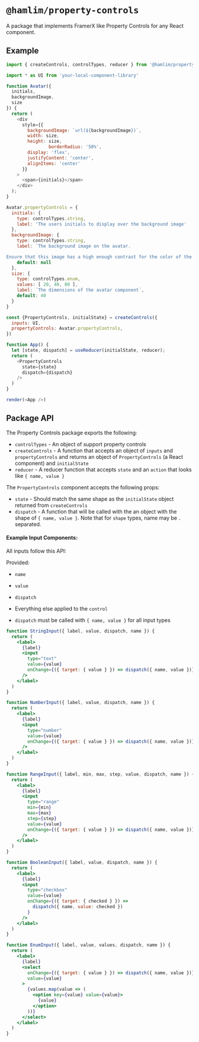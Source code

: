 # `@hamlim/property-controls`

A package that implements FramerX like Property Controls for any React component.

## Example

```js
import { createControls, controlTypes, reducer } from '@hamlim/property-controls'

import * as UI from 'your-local-component-library'

function Avatar({
  initials,
  backgroundImage,
  size
}) {
  return (
    <div
      style={{
        backgroundImage: `url(${backgroundImage})`,
        width: size,
        height: size,
				borderRadius: '50%',
        display: 'flex',
        justifyContent: 'center',
        alignItems: 'center'
      }}
    >
      <span>{initials}</span>
    </div>
  );
}

Avatar.propertyControls = {
  initials: {
    type: controlTypes.string,
    label: 'The users initials to display over the background image'
  },
  backgroundImage: {
    type: controlTypes.string,
    label: `The background image on the avatar.

Ensure that this image has a high enough contrast for the color of the initials provided.`
    default: null
  },
  size: {
    type: controlTypes.enum,
    values: [ 20, 40, 80 ],
    label: `The dimensions of the avatar component`,
    default: 40
  }
}

const {PropertyControls, initialState} = createControls({
  inputs: UI,
  propertyControls: Avatar.propertyControls,
})

function App() {
  let [state, dispatch] = useReducer(initialState, reducer);
  return (
    <PropertyControls
      state={state}
      dispatch={dispatch}
    />
  )
}

render(<App />)
```

## Package API

The Property Controls package exports the following:

- `controlTypes` - An object of support property controls
- `createControls` - A function that accepts an object of `inputs` and `propertyControls` and returns an object of `PropertyControls` (a React component) and `initialState`
- `reducer` - A reducer function that accepts `state` and an `action` that looks like `{ name, value }`

The `PropertyControls` component accepts the following props:

- `state` - Should match the same shape as the `initialState` object returned from `createControls`
- `dispatch` - A function that will be called with the an object with the shape of `{ name, value }`. Note that for `shape` types, name may be `.` separated.

#### Example Input Components:

All inputs follow this API:

Provided:

- `name`
- `value`
- `dispatch`
- Everything else applied to the `control`

- `dispatch` must be called with `{ name, value }` for all input types

```jsx
function StringInput({ label, value, dispatch, name }) {
  return (
    <label>
      {label}
      <input
        type="text"
        value={value}
        onChange={({ target: { value } }) => dispatch({ name, value })}
      />
    </label>
  )
}

function NumberInput({ label, value, dispatch, name }) {
  return (
    <label>
      {label}
      <input
        type="number"
        value={value}
        onChange={({ target: { value } }) => dispatch({ name, value })}
      />
    </label>
  )
}

function RangeInput({ label, min, max, step, value, dispatch, name }) {
  return (
    <label>
      {label}
      <input
        type="range"
        min={min}
        max={max}
        step={step}
        value={value}
        onChange={({ target: { value } }) => dispatch({ name, value })}
      />
    </label>
  )
}

function BooleanInput({ label, value, dispatch, name }) {
  return (
    <label>
      {label}
      <input
        type="checkbox"
        value={value}
        onChange={({ target: { checked } }) =>
          dispatch({ name, value: checked })
        }
      />
    </label>
  )
}

function EnumInput({ label, value, values, dispatch, name }) {
  return (
    <label>
      {label}
      <select
        onChange={({ target: { value } }) => dispatch({ name, value })}
        value={value}
      >
        {values.map(value => (
          <option key={value} value={value}>
            {value}
          </option>
        ))}
      </select>
    </label>
  )
}
```
